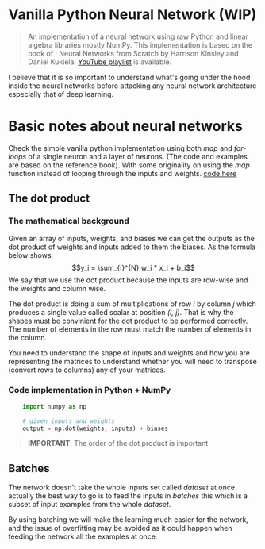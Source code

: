 # Vanilla Python Neural Network (WIP)
> An implementation of a neural network using raw Python and linear algebra libraries mostly NumPy.
> This implementation is based on the book of : Neural Networks from Scratch by Harrison Kinsley and Daniel Kukiela. [YouTube playlist](https://www.youtube.com/playlist?list=PLQVvvaa0QuDcjD5BAw2DxE6OF2tius3V3) is available.

I believe that it is so important to understand what's going under the hood inside the neural networks before attacking any neural network architecture especially that of deep learning.

# Basic notes about neural networks
Check the simple vanilla python implementation using both _map_ and _for-loops_ of a single neuron and a layer of neurons. (The code and examples are based on the reference book). With some originality on using the _map_ function instead of looping through the inputs and weights. [code here](/introduction/classic.py)
## The dot product
### The mathematical background
Given an array of inputs, weights, and biases we can get the outputs as the dot product of weights and inputs added to them the biases. As the formula below shows:
$$y_i = \sum_{i}^{N} w_i * x_i + b_i$$
We say that we use the dot product because the inputs are row-wise and the weights and column wise.

The dot product is doing a sum of multiplications of row _i_ by column _j_ which produces a single value called scalar at position _(i, j)_. That is why the shapes must be convinient for the dot product to be performed correctly. The number of elements in the row must match the number of elements in the column.

You need to understand the shape of inputs and weights and how you are representing the matrices to understand whether you will need to transpose (convert rows to columns) any of your matrices.
### Code implementation in Python + NumPy
```python
    import numpy as np

    # given inputs and weights
    output = np.dot(weights, inputs) + biases
```
> **IMPORTANT**: The order of the dot product is important
## Batches
The network doesn't take the whole inputs set called _dataset_ at once actually the best way to go is to feed the inputs in _batches_ this which is a subset of input examples from the whole _dataset_.

By using batching we will make the learning much easier for the network, and the issue of overfitting may be avoided as it could happen when feeding the network all the examples at once.
